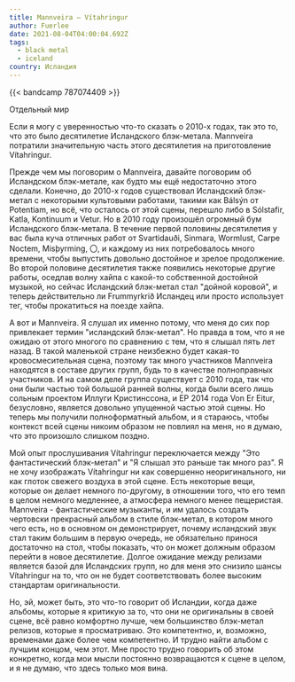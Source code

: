 ```yaml
---
title: Mannveira — Vítahringur
author: Fuerlee
date: 2021-08-04T04:00:04.692Z
tags:
  - black metal
  - iceland
country: Исландия
---
```

{{< bandcamp 787074409 >}}

Отдельный мир



Если я могу с уверенностью что-то сказать о 2010-х годах, так это то, что это было десятилетие Исландского блэк-метала. Mannveira потратили значительную часть этого десятилетия на приготовление Vítahringur.



Прежде чем мы поговорим о Mannveira, давайте поговорим об Исландском блэк-метале, как будто мы ещё недостаточно этого сделали. Конечно, до 2010-х годов существовал Исландский блэк-метал с некоторыми культовыми работами, такими как Bálsýn от Potentiam, но всё, что осталось от этой сцены, перешло либо в Sólstafir, Katla, Kontinuum и Vetur. Но в 2010 году произошёл огромный бум Исландского блэк-метала. В течение первой половины десятилетия у вас была куча отличных работ от Svartidauði, Sinmara, Wormlust, Carpe Noctem, Misþyrming, 〇, и каждому из них потребовалось много времени, чтобы выпустить довольно достойное и зрелое продолжение. Во второй половине десятилетия также появились некоторые другие работы, оседлав волну хайпа с какой-то собственной достойной музыкой, но сейчас Исландский блэк-метал стал "дойной коровой", и теперь действительно ли Frummyrkrið Исландец или просто использует тег, чтобы прокатиться на поезде хайпа.



А вот и Mannveira. Я слушал их именно потому, что меня до сих пор привлекает термин "исландский блэк-метал". Но правда в том, что я не ожидаю от этого многого по сравнению с тем, что я слышал пять лет назад. В такой маленькой стране неизбежно будет какая-то кровосмесительная сцена, поэтому так много участников Mannveira находятся в составе других групп, будь то в качестве полноправных участников. И на самом деле группа существует с 2010 года, так что они были частью той большой ранней волны, когда были всего лишь сольным проектом Иллуги Кристинссона, и EP 2014 года Von Er Eitur, безусловно, является довольно упущенной частью этой сцены. Но теперь мы получили полноформатный альбом, и я стараюсь, чтобы контекст всей сцены никоим образом не повлиял на меня, но я думаю, что это произошло слишком поздно.



Мой опыт прослушивания Vítahringur переключается между "Это фантастический блэк-метал" и "Я слышал это раньше так много раз". Я не хочу изображать Vítahringur ни как совершенно неоригинального, ни как глоток свежего воздуха в этой сцене. Есть некоторые вещи, которые он делает немного по-другому, в отношении того, что его темп в целом немного медленнее, а атмосфера немного менее пещеристая. Mannveira - фантастические музыканты, и им удалось создать чертовски прекрасный альбом в стиле блэк-метал, в котором много чего есть, но в основном он демонстрирует, почему исландский звук стал таким большим в первую очередь, не обязательно принося достаточно на стол, чтобы показать, что он может должным образом перейти в новое десятилетие. Долгое ожидание между релизами является базой для Исландских групп, но для меня это снизило шансы Vítahringur на то, что он не будет соответствовать более высоким стандартам оригинальности.



Но, эй, может быть, это что-то говорит об Исландии, когда даже альбомы, которые я критикую за то, что они не оригинальны в своей сцене, всё равно комфортно лучше, чем большинство блэк-метал релизов, которые я просматриваю. Это компетентно, и, возможно, временами даже более чем компетентно. И трудно найти альбом с лучшим концом, чем этот. Мне просто трудно говорить об этом конкретно, когда мои мысли постоянно возвращаются к сцене в целом, и я не думаю, что здесь только моя вина.